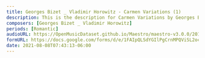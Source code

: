```yaml
---
title: Georges Bizet _ Vladimir Horowitz - Carmen Variations (1)
description: This is the description for Carmen Variations by Georges Bizet _ Vladimir Horowitz
composers: [Georges Bizet _ Vladimir Horowitz]
periods: [Romantic]
audioURL: https://OpenMusicDataset.github.io/Maestro/maestro-v3.0.0/2017/MIDI-Unprocessed_051_PIANO051_MID--AUDIO-split_07-06-17_Piano-e_3-02_wav--5.midi
formURL: https://docs.google.com/forms/d/e/1FAIpQLSdYGIlPgCrnMPQViSL2oco_aHR-MemnaeRXM9zGEXG3RMb78w/viewform
date: 2021-08-08T07:43:13-06:00
---
```

